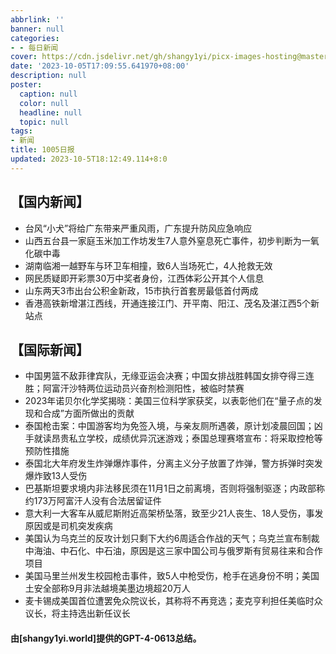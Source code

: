 ```yaml
---
abbrlink: ''
banner: null
categories:
- - 每日新闻
cover: https://cdn.jsdelivr.net/gh/shangy1yi/picx-images-hosting@master/xw.1a15yyeng45c.webp
date: '2023-10-05T17:09:55.641970+08:00'
description: null
poster:
  caption: null
  color: null
  headline: null
  topic: null
tags:
- 新闻
title: 1005日报
updated: 2023-10-5T18:12:49.114+8:0
---
```

## 【国内新闻】

* 台风“小犬”将给广东带来严重风雨，广东提升防风应急响应
* 山西五台县一家庭玉米加工作坊发生7人意外窒息死亡事件，初步判断为一氧化碳中毒
* 湖南临湘一越野车与环卫车相撞，致6人当场死亡，4人抢救无效
* 网民质疑即开彩票30万中奖者身份，江西体彩公开其个人信息
* 山东两天3市出台公积金新政，15市执行首套房最低首付两成
* 香港高铁新增湛江西线，开通连接江门、开平南、阳江、茂名及湛江西5个新站点

## 【国际新闻】

* 中国男篮不敌菲律宾队，无缘亚运会决赛；中国女排战胜韩国女排夺得三连胜；阿富汗沙特两位运动员兴奋剂检测阳性，被临时禁赛
* 2023年诺贝尔化学奖揭晓：美国三位科学家获奖，以表彰他们在“量子点的发现和合成”方面所做出的贡献
* 泰国枪击案：中国游客均为免签入境，与亲友厕所遇袭，原计划凌晨回国；凶手就读昂贵私立学校，成绩优异沉迷游戏；泰国总理赛塔宣布：将采取控枪等预防性措施
* 泰国北大年府发生炸弹爆炸事件，分离主义分子放置了炸弹，警方拆弹时突发爆炸致13人受伤
* 巴基斯坦要求境内非法移民须在11月1日之前离境，否则将强制驱逐；内政部称约173万阿富汗人没有合法居留证件
* 意大利一大客车从威尼斯附近高架桥坠落，致至少21人丧生、18人受伤，事发原因或是司机突发疾病
* 美国认为乌克兰的反攻计划只剩下大约6周适合作战的天气；乌克兰宣布制裁中海油、中石化、中石油，原因是这三家中国公司与俄罗斯有贸易往来和合作项目
* 美国马里兰州发生校园枪击事件，致5人中枪受伤，枪手在逃身份不明；美国土安全部称9月非法越境美墨边境超20万人
* 麦卡锡成美国首位遭罢免众院议长，其称将不再竞选；麦克亨利担任美临时众议长，将主持选出新任议长

#### 由[shangy1yi.world]提供的GPT-4-0613总结。
